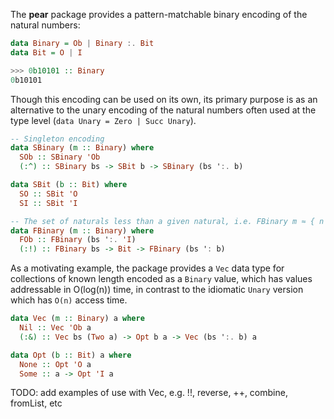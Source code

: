 The **pear** package provides a pattern-matchable binary encoding of
the natural numbers:

```haskell
data Binary = Ob | Binary :. Bit
data Bit = O | I
```

<!--
```haskell example
{- $setup
>>> :set -XBinaryLiterals
>>> import Pear

```
-->

```haskell example
>>> 0b10101 :: Binary
0b10101

```

<!--
```haskell example
-}
```
-->

Though this encoding can be used on its own, its primary purpose is as an
alternative to the unary encoding of the natural numbers often used at the type
level (`data Unary = Zero | Succ Unary`).

```haskell ignore
-- Singleton encoding
data SBinary (m :: Binary) where
  SOb :: SBinary 'Ob
  (:^) :: SBinary bs -> SBit b -> SBinary (bs ':. b)

data SBit (b :: Bit) where
  SO :: SBit 'O
  SI :: SBit 'I

-- The set of naturals less than a given natural, i.e. FBinary m ≈ { n | n < m }
data FBinary (m :: Binary) where
  FOb :: FBinary (bs ':. 'I)
  (:!) :: FBinary bs -> Bit -> FBinary (bs ': b)
```

As a motivating example, the package provides a `Vec` data type for collections
of known length encoded as a `Binary` value, which has values addressable in
O(log(n)) time, in contrast to the idiomatic `Unary` version which has `O(n)`
access time.

```haskell ignore
data Vec (m :: Binary) a where
  Nil :: Vec 'Ob a
  (:&) :: Vec bs (Two a) -> Opt b a -> Vec (bs ':. b) a

data Opt (b :: Bit) a where
  None :: Opt 'O a
  Some :: a -> Opt 'I a
```

TODO: add examples of use with Vec, e.g. !!, reverse, ++, combine, fromList, etc
